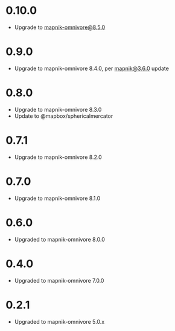 # 0.10.0

- Upgrade to mapnik-omnivore@8.5.0

# 0.9.0

- Upgrade to mapnik-omnivore 8.4.0, per mapnik@3.6.0 update

# 0.8.0

- Upgrade to mapnik-omnivore 8.3.0
- Update to @mapbox/sphericalmercator

# 0.7.1

- Upgrade to mapnik-omnivore 8.2.0

# 0.7.0

- Upgrade to mapnik-omnivore 8.1.0

# 0.6.0

- Upgraded to mapnik-omnivore 8.0.0

# 0.4.0

- Upgraded to mapnik-omnivore 7.0.0

# 0.2.1

- Upgraded to mapnik-omnivore 5.0.x
